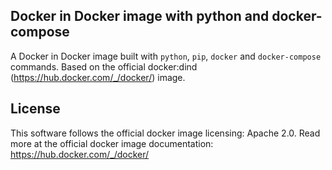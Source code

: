 ## Docker in Docker image with python and docker-compose

A Docker in Docker image built with `python`, `pip`, `docker` and `docker-compose` commands. Based on the official docker:dind (https://hub.docker.com/_/docker/) image.

## License

This software follows the official docker image licensing: Apache 2.0. Read more at the official docker image documentation: https://hub.docker.com/_/docker/

